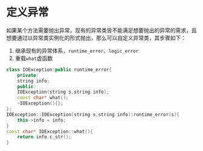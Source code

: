 # 定义异常

如果某个方法需要抛出异常，现有的异常类皆不能满足想要抛出的异常的需求，且想要通过以异常类实例化的形式抛出，那么可以自定义异常类，其步骤如下：

1. 继承现有的异常体系，`runtime_error`、`logic_error`
2. 重载`what`虚函数

```c++
class IOException:public runtime_error{
    private:
    string info;
    public:
    IOException(string s,string info);
    const char* what();
    ~IOException(){};
};
IOException::IOException(string s,string info):runtime_error(s){
    this->info = info;
}
const char* IOException::what(){
    return info.c_str();
}
```



